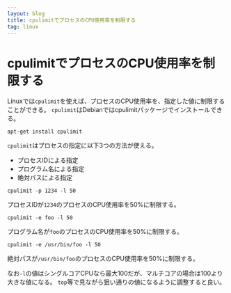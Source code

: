 ```yaml
---
layout: blog
title: cpulimitでプロセスのCPU使用率を制限する
tag: linux
---
```


# cpulimitでプロセスのCPU使用率を制限する

Linuxでは`cpulimit`を使えば、プロセスのCPU使用率を、指定した値に制限することができる。
`cpulimit`はDebianではcpulimitパッケージでインストールできる。

~~~~
apt-get install cpulimit
~~~~

`cpulimit`はプロセスの指定に以下3つの方法が使える。

- プロセスIDによる指定
- プログラム名による指定
- 絶対パスによる指定

~~~~
cpulimit -p 1234 -l 50
~~~~

プロセスIDが`1234`のプロセスのCPU使用率を50%に制限する。

~~~~
cpulimit -e foo -l 50
~~~~

プログラム名が`foo`のプロセスのCPU使用率を50%に制限する。

~~~~
cpulimit -e /usr/bin/foo -l 50
~~~~

絶対パスが`/usr/bin/foo`のプロセスのCPU使用率を50%に制限する。

なお`-l`の値はシングルコアCPUなら最大100だが、マルチコアの場合は100より大きな値になる。
`top`等で見ながら狙い通りの値になるように調整すると良い。
